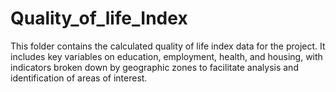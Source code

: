 # Quality_of_life_Index

This folder contains the calculated quality of life index data for the project. It includes key variables on education, employment, health, and housing, with indicators broken down by geographic zones to facilitate analysis and identification of areas of interest.
